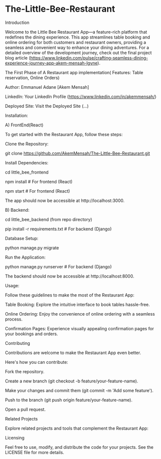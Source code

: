 # The-Little-Bee-Restaurant

Introduction

Welcome to the  Little Bee Restaurant App—a feature-rich platform that redefines the dining experience. This app streamlines table booking and online ordering for both customers and restaurant owners, providing a seamless and convenient way to enhance your dining adventures. For a detailed overview of the development journey, check out the final project blog article (https://www.linkedin.com/pulse/crafting-seamless-dining-experience-journey-app-akem-mensah-lgyne).

The First Phase of A Restaurant app implementation( Features: Table reservation, Online Orders)


Author: Emmanuel Adane [Akem Mensah]

LinkedIn: Your LinkedIn Profile (https://www.linkedin.com/in/akemmensah/)


Deployed Site: Visit the Deployed Site (...)


Installation:

A) FrontEnd(React)

To get started with the Restaurant App, follow these steps:

Clone the Repository:

git clone https://github.com/AkemMensah/The-Little-Bee-Restaurant.git

Install Dependencies:

cd little_bee_frontend

npm install  # For frontend (React)

npm start  # For frontend (React)

The app should now be accessible at http://localhost:3000.


B) Backend:

cd little_bee_backend (from repo directory)

pip install -r requirements.txt  # For backend (Django)


Database Setup:

python manage.py migrate

Run the Application:

python manage.py runserver  # For backend (Django)

The backend should now be accessible at http://localhost:8000.



Usage:

Follow these guidelines to make the most of the Restaurant App:

Table Booking: Explore the intuitive interface to book tables hassle-free.

Online Ordering: Enjoy the convenience of online ordering with a seamless process.

Confirmation Pages: Experience visually appealing confirmation pages for your bookings and orders.


Contributing

Contributions are welcome to make the Restaurant App even better. 

Here's how you can contribute:

Fork the repository.

Create a new branch (git checkout -b feature/your-feature-name).

Make your changes and commit them (git commit -m 'Add some feature').

Push to the branch (git push origin feature/your-feature-name).

Open a pull request.


Related Projects


Explore related projects and tools that complement the Restaurant App:


Licensing

Feel free to use, modify, and distribute the code for your projects. See the LICENSE file for more details.
